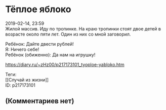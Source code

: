 Тёплое яблоко
=============

  
2019-02-14, 23:59  
 Жилой массив. Иду по тропинке. На краю тропинки стоят двое детей в возрасте около пяти лет. Один из них со мной заговорил.   
   
 Ребёнок: Дайте двести рублей!   
 Я: Ничего себе!   
 Ребёнок (обиженно): Да нам на игрушку!   
  
<https://diary.ru/~zHz00/p217173101_tyoploe-yabloko.htm>  
  
Теги:  
[[Случай из жизни]]  
ID: p217173101  


(Комментариев нет)
------------------